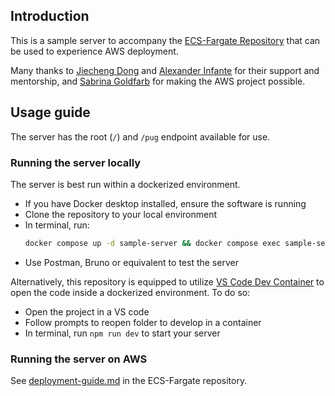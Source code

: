 ## Introduction

This is a sample server to accompany the [ECS-Fargate Repository](https://github.com/nattiechan/ecs-fargate) that can be used to experience AWS deployment.

Many thanks to [Jiecheng Dong](https://github.com/jiedong111) and [Alexander Infante](https://github.com/Alexander-Infante) for their support and mentorship, and [Sabrina Goldfarb](https://github.com/sgoldfarb2) for making the AWS project possible.

## Usage guide

The server has the root (`/`) and `/pug` endpoint available for use.

### Running the server locally

The server is best run within a dockerized environment.

- If you have Docker desktop installed, ensure the software is running
- Clone the repository to your local environment
- In terminal, run:
  ```bash
  docker compose up -d sample-server && docker compose exec sample-server npm run dev
  ```
- Use Postman, Bruno or equivalent to test the server

Alternatively, this repository is equipped to utilize [VS Code Dev Container](https://code.visualstudio.com/docs/devcontainers/containers) to open the code inside a dockerized environment. To do so:

- Open the project in a VS code
- Follow prompts to reopen folder to develop in a container
- In terminal, run `npm run dev` to start your server

### Running the server on AWS

See [deployment-guide.md](https://github.com/nattiechan/ecs-fargate/blob/main/docs/deployment-guide.md) in the ECS-Fargate repository.
